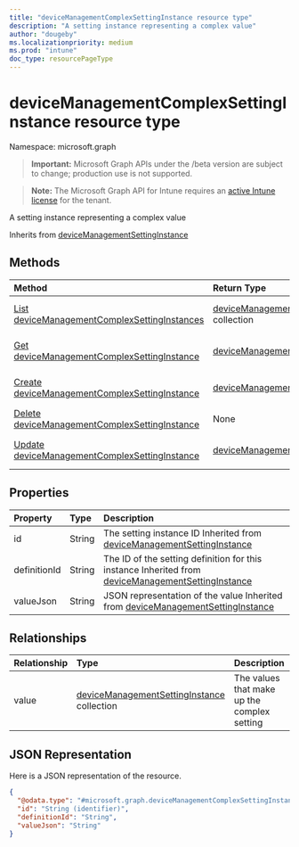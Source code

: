 ```yaml
---
title: "deviceManagementComplexSettingInstance resource type"
description: "A setting instance representing a complex value"
author: "dougeby"
ms.localizationpriority: medium
ms.prod: "intune"
doc_type: resourcePageType
---
```


# deviceManagementComplexSettingInstance resource type

Namespace: microsoft.graph

> **Important:** Microsoft Graph APIs under the /beta version are subject to change; production use is not supported.

> **Note:** The Microsoft Graph API for Intune requires an [active Intune license](https://go.microsoft.com/fwlink/?linkid=839381) for the tenant.

A setting instance representing a complex value


Inherits from [deviceManagementSettingInstance](../resources/intune-deviceintent-devicemanagementsettinginstance.md)

## Methods
|Method|Return Type|Description|
|:---|:---|:---|
|[List deviceManagementComplexSettingInstances](../api/intune-deviceintent-devicemanagementcomplexsettinginstance-list.md)|[deviceManagementComplexSettingInstance](../resources/intune-deviceintent-devicemanagementcomplexsettinginstance.md) collection|List properties and relationships of the [deviceManagementComplexSettingInstance](../resources/intune-deviceintent-devicemanagementcomplexsettinginstance.md) objects.|
|[Get deviceManagementComplexSettingInstance](../api/intune-deviceintent-devicemanagementcomplexsettinginstance-get.md)|[deviceManagementComplexSettingInstance](../resources/intune-deviceintent-devicemanagementcomplexsettinginstance.md)|Read properties and relationships of the [deviceManagementComplexSettingInstance](../resources/intune-deviceintent-devicemanagementcomplexsettinginstance.md) object.|
|[Create deviceManagementComplexSettingInstance](../api/intune-deviceintent-devicemanagementcomplexsettinginstance-create.md)|[deviceManagementComplexSettingInstance](../resources/intune-deviceintent-devicemanagementcomplexsettinginstance.md)|Create a new [deviceManagementComplexSettingInstance](../resources/intune-deviceintent-devicemanagementcomplexsettinginstance.md) object.|
|[Delete deviceManagementComplexSettingInstance](../api/intune-deviceintent-devicemanagementcomplexsettinginstance-delete.md)|None|Deletes a [deviceManagementComplexSettingInstance](../resources/intune-deviceintent-devicemanagementcomplexsettinginstance.md).|
|[Update deviceManagementComplexSettingInstance](../api/intune-deviceintent-devicemanagementcomplexsettinginstance-update.md)|[deviceManagementComplexSettingInstance](../resources/intune-deviceintent-devicemanagementcomplexsettinginstance.md)|Update the properties of a [deviceManagementComplexSettingInstance](../resources/intune-deviceintent-devicemanagementcomplexsettinginstance.md) object.|

## Properties
|Property|Type|Description|
|:---|:---|:---|
|id|String|The setting instance ID Inherited from [deviceManagementSettingInstance](../resources/intune-deviceintent-devicemanagementsettinginstance.md)|
|definitionId|String|The ID of the setting definition for this instance Inherited from [deviceManagementSettingInstance](../resources/intune-deviceintent-devicemanagementsettinginstance.md)|
|valueJson|String|JSON representation of the value Inherited from [deviceManagementSettingInstance](../resources/intune-deviceintent-devicemanagementsettinginstance.md)|

## Relationships
|Relationship|Type|Description|
|:---|:---|:---|
|value|[deviceManagementSettingInstance](../resources/intune-deviceintent-devicemanagementsettinginstance.md) collection|The values that make up the complex setting|

## JSON Representation
Here is a JSON representation of the resource.
<!-- {
  "blockType": "resource",
  "keyProperty": "id",
  "@odata.type": "microsoft.graph.deviceManagementComplexSettingInstance"
}
-->
``` json
{
  "@odata.type": "#microsoft.graph.deviceManagementComplexSettingInstance",
  "id": "String (identifier)",
  "definitionId": "String",
  "valueJson": "String"
}
```



